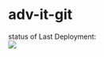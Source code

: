 # adv-it-git

status of Last Deployment: <br>
<img src="https://github.com/radiku/adv-it-git/workflows/My-GitHubActions-Basics/badge.svg?branch=master"><br>

